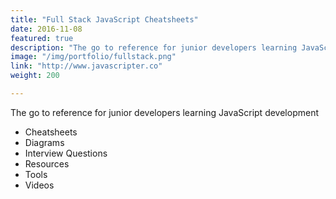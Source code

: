 ```yaml
---
title: "Full Stack JavaScript Cheatsheets"
date: 2016-11-08
featured: true
description: "The go to reference for junior developers learning JavaScript development"
image: "/img/portfolio/fullstack.png"
link: "http://www.javascripter.co"
weight: 200

---
```


The go to reference for junior developers learning JavaScript development

- Cheatsheets
- Diagrams
- Interview Questions
- Resources
- Tools
- Videos



